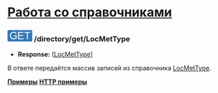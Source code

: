 [Работа со справочниками](../../index.md)
=========================================

### ![GET](../../../../img/get.png) /directory/get/LocMetType
* **Response:** [[LocMetType](../../../../types/types.md#locmettype)]

В ответе передаётся массив записей из справочника [LocMetType](../../../../types/types.md#locmettype).

**[Примеры](examples/get.md)**
**[HTTP примеры](examples/get.md)**